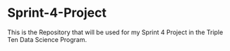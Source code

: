 # Sprint-4-Project
This is the Repository that will be used for my Sprint 4 Project in the Triple Ten Data Science Program.
